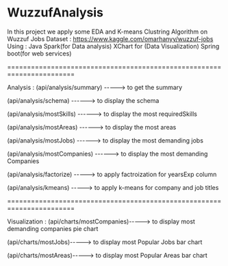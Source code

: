 # WuzzufAnalysis

In this project we apply some EDA and K-means Clustring Algorithm  on Wuzzuf Jobs Dataset : https://www.kaggle.com/omarhanyy/wuzzuf-jobs
Using :
Java Spark(for Data analysis)
XChart for (Data Visualization)
Spring boot(for web services)

=======================================================================


Analysis : 
(api/analysis/summary) -----> to get the summary 

(api/analysis/schema) ------> to display the schema

(api/analysis/mostSkills) ------> to display the most requiredSkills

(api/analysis/mostAreas) ------> to display the most areas

(api/analysis/mostJobs) ------> to display the most demanding jobs

(api/analysis/mostCompanies) ------> to display the most demanding Companies

(api/analysis/factorize) -----> to apply factroization for yearsExp column

(api/analysis/kmeans) -----> to apply k-means for company and job titles 


=======================================================================

Visualization :
(api/charts/mostCompanies)-----> to display most demanding companies pie chart

(api/charts/mostJobs)-----> to display most Popular Jobs bar chart

(api/charts/mostAreas)-----> to display most Popular Areas bar chart
